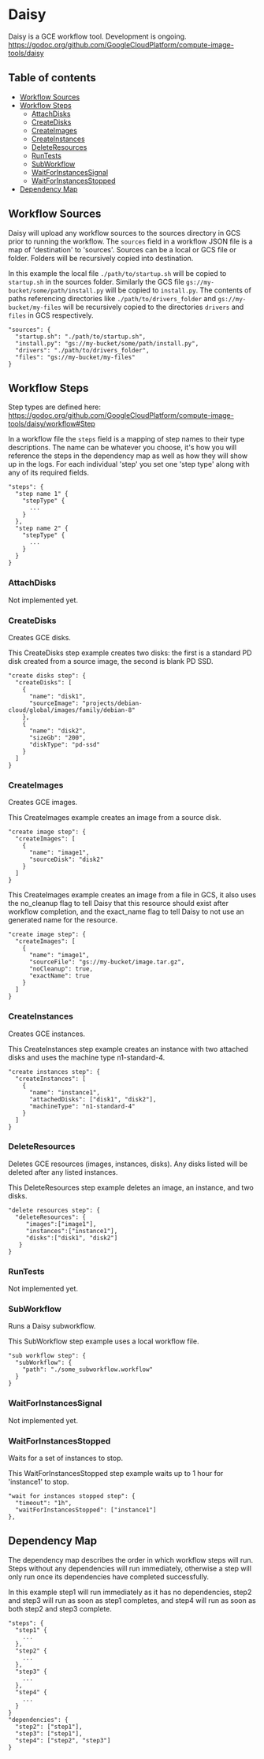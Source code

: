 # Daisy

Daisy is a GCE workflow tool. Development is ongoing.
https://godoc.org/github.com/GoogleCloudPlatform/compute-image-tools/daisy

## Table of contents

  * [Workflow Sources](#workflow-sources)
  * [Workflow Steps](#workflow-steps)
    * [AttachDisks](#attachdisks)
    * [CreateDisks](#createdisks)
    * [CreateImages](#createimages)
    * [CreateInstances](#createinstances)
    * [DeleteResources](#deleteresources)
    * [RunTests](#runtests)
    * [SubWorkflow](#subworkflow)
    * [WaitForInstancesSignal](#waitforinstancessignal)
    * [WaitForInstancesStopped](#waitforinstancesstopped)
  * [Dependency Map](#dependency-map)

## Workflow Sources

Daisy will upload any workflow sources to the sources directory in GCS
prior to running the workflow. The `sources` field in a workflow
JSON file is a map of 'destination' to 'sources'. Sources can be a local
or GCS file or folder. Folders will be recursively copied into
destination.

In this example the local file `./path/to/startup.sh` will be copied to
`startup.sh` in the sources folder. Similarly the GCS file
`gs://my-bucket/some/path/install.py` will be copied to `install.py`.
The contents of paths referencing directories like
`./path/to/drivers_folder` and  `gs://my-bucket/my-files` will be
recursively copied to the directories `drivers` and `files` in GCS
respectively.

```
"sources": {
  "startup.sh": "./path/to/startup.sh",
  "install.py": "gs://my-bucket/some/path/install.py",
  "drivers": "./path/to/drivers_folder",
  "files": "gs://my-bucket/my-files"
}
```

## Workflow Steps
Step types are defined here:
https://godoc.org/github.com/GoogleCloudPlatform/compute-image-tools/daisy/workflow#Step

In a workflow file the `steps` field is a mapping of step names to their
type descriptions. The name can be whatever you choose, it's how you
will reference the steps in the dependency map as well as how they will
show up in the logs. For each individual 'step' you set one 'step type'
along with any of its required fields.
```
"steps": {
  "step name 1" {
    "stepType" {
      ...
    }
  },
  "step name 2" {
    "stepType" {
      ...
    }
  }
}
```

### AttachDisks
Not implemented yet.

### CreateDisks
Creates GCE disks.

This CreateDisks step example creates two disks: the first is a standard
PD disk created from a source image, the second is blank PD SSD.
```
"create disks step": {
  "createDisks": [
    {
      "name": "disk1",
      "sourceImage": "projects/debian-cloud/global/images/family/debian-8"
    },
    {
      "name": "disk2",
      "sizeGb": "200",
      "diskType": "pd-ssd"
    }
  ]
}
```

### CreateImages
Creates GCE images.

This CreateImages example creates an image from a source disk.
```
"create image step": {
  "createImages": [
    {
      "name": "image1",
      "sourceDisk": "disk2"
    }
  ]
}
```

This CreateImages example creates an image from a file in GCS, it also
uses the no_cleanup flag to tell Daisy that this resource should exist
after workflow completion, and the exact_name flag to tell Daisy to not
use an generated name for the resource.
```
"create image step": {
  "createImages": [
    {
      "name": "image1",
      "sourceFile": "gs://my-bucket/image.tar.gz",
      "noCleanup": true,
      "exactName": true
    }
  ]
}
```

### CreateInstances
Creates GCE instances.

This CreateInstances step example creates an instance with two attached
disks and uses the machine type n1-standard-4.
```
"create instances step": {
  "createInstances": [
    {
      "name": "instance1",
      "attachedDisks": ["disk1", "disk2"],
      "machineType": "n1-standard-4"
    }
  ]
}
```

### DeleteResources
Deletes GCE resources (images, instances, disks). Any disks listed will
be deleted after any listed instances.

This DeleteResources step example deletes an image, an instance, and two
disks.
```
"delete resources step": {
  "deleteResources": {
     "images":["image1"],
     "instances":["instance1"],
     "disks":["disk1", "disk2"]
   }
}
```

### RunTests
Not implemented yet.

### SubWorkflow
Runs a Daisy subworkflow.

This SubWorkflow step example uses a local workflow file.
```
"sub workflow step": {
  "subWorkflow": {
    "path": "./some_subworkflow.workflow"
  }
}
```

### WaitForInstancesSignal
Not implemented yet.

### WaitForInstancesStopped
Waits for a set of instances to stop.

This WaitForInstancesStopped step example waits up to 1 hour for
'instance1' to stop.
```
"wait for instances stopped step": {
  "timeout": "1h",
  "waitForInstancesStopped": ["instance1"]
},
```

## Dependency Map

The dependency map describes the order in which workflow steps will run.
Steps without any dependencies will run immediately, otherwise a step
will only run once its dependencies have completed successfully.

In this example step1 will run immediately as it has no dependencies,
step2 and step3 will run as soon as step1 completes, and step4 will run
as soon as both step2 and step3 complete.
```
"steps": {
  "step1" {
    ...
  },
  "step2" {
    ...
  },
  "step3" {
    ...
  },
  "step4" {
    ...
  }
}
"dependencies": {
  "step2": ["step1"],
  "step3": ["step1"],
  "step4": ["step2", "step3"]
}
```